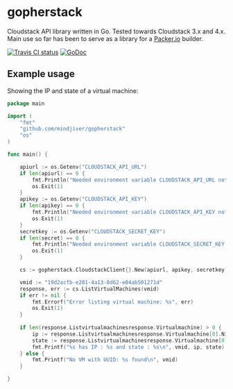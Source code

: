gopherstack
===========

Cloudstack API library written in Go. Tested towards Cloudstack 3.x
and 4.x. Main use so far has been to serve as a library for a
[Packer.io](http://www.packer.io) builder.

[![Travis CI status](https://travis-ci.org/mindjiver/gopherstack.png?branch=master)](https://travis-ci.org/mindjiver/gopherstack/builds/)
[![GoDoc](https://godoc.org/github.com/mindjiver/gopherstack?status.png)](https://godoc.org/github.com/mindjiver/gopherstack)

Example usage
-------------

Showing the IP and state of a virtual machine:

```go
package main

import (
	"fmt"
	"github.com/mindjiver/gopherstack"
	"os"
)

func main() {

	apiurl := os.Getenv("CLOUDSTACK_API_URL")
	if len(apiurl) == 0 {
		fmt.Println("Needed environment variable CLOUDSTACK_API_URL not found, exiting")
		os.Exit(1)
	}
	apikey := os.Getenv("CLOUDSTACK_API_KEY")
	if len(apikey) == 0 {
		fmt.Println("Needed environment variable CLOUDSTACK_API_KEY not found, exiting")
		os.Exit(1)
	}
	secretkey := os.Getenv("CLOUDSTACK_SECRET_KEY")
	if len(secret) == 0 {
		fmt.Println("Needed environment variable CLOUDSTACK_SECRET_KEY not found, exiting")
		os.Exit(1)
	}

	cs := gopherstack.CloudstackClient{}.New(apiurl, apikey, secretkey)

	vmid := "19d2acfb-e281-4a13-8d62-e04ab501271d"
	response, err := cs.ListVirtualMachines(vmid)
	if err != nil {
		fmt.Errorf("Error listing virtual machine: %s", err)
		os.Exit(1)
	}
	
	if len(response.Listvirtualmachinesresponse.Virtualmachine) > 0 {
		ip := response.Listvirtualmachinesresponse.Virtualmachine[0].Nic[0].Ipaddress
		state := response.Listvirtualmachinesresponse.Virtualmachine[0].State
		fmt.Printf("%s has IP : %s and state : %s\n", vmid, ip, state)
	} else {
		fmt.Printf("No VM with UUID: %s found\n", vmid)
	}

}
```
